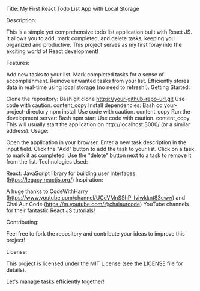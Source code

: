 Title: My First React Todo List App with Local Storage

Description:

This is a simple yet comprehensive todo list application built with React JS.  It allows you to add, mark completed, and delete tasks, keeping you organized and productive. This project serves as my first foray into the exciting world of React development!

Features:

Add new tasks to your list.
Mark completed tasks for a sense of accomplishment.
Remove unwanted tasks from your list.
Efficiently stores data in real-time using local storage (no need to refresh!).
Getting Started:

Clone the repository:
Bash
git clone https://your-github-repo-url.git
Use code with caution.
content_copy
Install dependencies:
Bash
cd your-project-directory
npm install
Use code with caution.
content_copy
Run the development server:
Bash
npm start
Use code with caution.
content_copy
This will usually start the application on http://localhost:3000/ (or a similar address).
Usage:

Open the application in your browser.
Enter a new task description in the input field.
Click the "Add" button to add the task to your list.
Click on a task to mark it as completed.
Use the "delete" button next to a task to remove it from the list.
Technologies Used:

React: JavaScript library for building user interfaces (https://legacy.reactjs.org/)
Inspiration:

A huge thanks to CodeWithHarry (https://www.youtube.com/channel/UCeVMnSShP_Iviwkknt83cww) and Chai Aur Code (https://m.youtube.com/@chaiaurcode) YouTube channels for their fantastic React JS tutorials!

Contributing:

Feel free to fork the repository and contribute your ideas to improve this project!

License:

This project is licensed under the MIT License (see the LICENSE file for details).

Let's manage tasks efficiently together!
